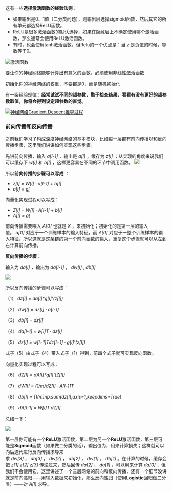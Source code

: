 这有一些**选择激活函数的经验法则**：

- 如果输出是0、1值（二分类问题），则输出层选择sigmoid函数，然后其它的所有单元都选择ReLU函数。
- ReLU是很多激活函数的默认选择，如果在隐藏层上不确定使用哪个激活函数，那么通常会使用ReLU激活函数。
- 有时，也会使用tanh激活函数，但Relu的一个优点是：当 _z_ 是负值的时候，导数等于0。

![激活函数](https://camo.githubusercontent.com/bd9ec2e74dd2dd4ef2678ffbb89eecf7e0257d606d96468f92746326e75325f7/68747470733a2f2f7261772e6769746875622e636f6d2f6c6f7665756e6b2f646565706c6561726e696e675f61695f626f6f6b732f6d61737465722f696d616765732f4c315f7765656b335f392e6a7067)

要让你的神经网络能够计算出有意义的函数，必须使用非线性激活函数

初始化你的神经网络的权重，不要都是0，而是随机初始化

有一条经验规律：**经常试试不同的超参数，勤于检查结果，看看有没有更好的超参数取值，你将会得到设定超参数的直觉。**

[![神经网络Gradient Descent推导过程](https://github.com/loveunk/machine-learning-deep-learning-notes/raw/master/deep-learning/img/dl-basic-summary-of-gradient-descent.png)](https://github.com/loveunk/machine-learning-deep-learning-notes/blob/master/deep-learning/img/dl-basic-summary-of-gradient-descent.png)


### 前向传播和反向传播


之前我们学习了构成深度神经网络的基本模块，比如每一层都有前向传播以和反向传播步骤，这里我们讲讲如何实现这些步骤。

先讲前向传播，输入 _a[l-1]_ ，输出是 _a[l]_ ，缓存为 _z[l]_ ；从实现的角度来说我们可以缓存下 _w[l]_ 和 _b[l]_ ，这样更容易在不同的环节中调用函数。
[![](https://camo.githubusercontent.com/e7b7ee1b376cc35c3f52284a81c47fa03b4fdc7f6214b6de076930e354e1d27a/68747470733a2f2f7261772e6769746875622e636f6d2f6c6f7665756e6b2f646565706c6561726e696e675f61695f626f6f6b732f6d61737465722f696d616765732f37636663346235666539346463643966653731333061633532373031666564352e706e67)](https://camo.githubusercontent.com/e7b7ee1b376cc35c3f52284a81c47fa03b4fdc7f6214b6de076930e354e1d27a/68747470733a2f2f7261772e6769746875622e636f6d2f6c6f7665756e6b2f646565706c6561726e696e675f61695f626f6f6b732f6d61737465722f696d616765732f37636663346235666539346463643966653731333061633532373031666564352e706e67)

所以**前向传播的步骤可以写成** ：

- _z[l] = W[l] · a[l-1] + b[l]_
- _a[l] = g[l](z[l])_

向量化实现过程可以写成：

- _Z[l] = W[l] · A[l-1] + b[l]_
- _A[l] = g[l](Z[l])_

前向传播需要喂入 _A[0]_ 也就是 _X_ ，来初始化；初始化的是第一层的输入值。 _a[0]_ 对应于一个训练样本的输入特征，而 _A[0]_ 对应于一整个训练样本的输入特征，所以这就是这条链的第一个前向函数的输入，重复这个步骤就可以从左到右计算前向传播。

**反向传播的步骤：**

输入为 _da[l]_ ，输出为 _da[l-1]_ ， _dw[l]_ , _db[l]_

[![](https://camo.githubusercontent.com/db2fe519dd1272a6671bed59d9b1c1f812ad32c0f0e3550421438d13852c65b2/68747470733a2f2f7261772e6769746875622e636f6d2f6c6f7665756e6b2f646565706c6561726e696e675f61695f626f6f6b732f6d61737465722f696d616765732f63313364326138666132353831323561353339383033306339373130316565312e706e67)](https://camo.githubusercontent.com/db2fe519dd1272a6671bed59d9b1c1f812ad32c0f0e3550421438d13852c65b2/68747470733a2f2f7261772e6769746875622e636f6d2f6c6f7665756e6b2f646565706c6561726e696e675f61695f626f6f6b732f6d61737465722f696d616765732f63313364326138666132353831323561353339383033306339373130316565312e706e67)

所以反向传播的步骤可以写成：

（1） _dz[l] = da[l]*g[l]'(z[l])_

（2） _dw[l] = dz[l] · a[l-1]_

（3） _db[l] = dz[l]_

（4） _da[l-1] = w[l]T · dz[l]_

（5） _dz[l] = w[l+1]Tdz[l+1] · g[l]'(z[l])_

式子（5）由式子（4）带入式子（1）得到，前四个式子就可实现反向函数。

向量化实现过程可以写成：

（6） _dZ[l] = dA[l]*g[l]'(Z[l])_

（7） _dW[l] = (1/m)dZ[l] · A[l-1]T_

（8） _db[l] = (1/m)np.sum(dz[l],axis=1,keepdims=True)_

（9） _dA[l-1] = W[l]T.dZ[l]_

总结一下：

[![](https://camo.githubusercontent.com/59a51c6a646400b9111e331e462bfc8b3aca44047ab51296a2b4f4726d163591/68747470733a2f2f7261772e6769746875622e636f6d2f6c6f7665756e6b2f646565706c6561726e696e675f61695f626f6f6b732f6d61737465722f696d616765732f35336135623463373163306661636663383134356166336235333466383538332e706e67)](https://camo.githubusercontent.com/59a51c6a646400b9111e331e462bfc8b3aca44047ab51296a2b4f4726d163591/68747470733a2f2f7261772e6769746875622e636f6d2f6c6f7665756e6b2f646565706c6561726e696e675f61695f626f6f6b732f6d61737465722f696d616765732f35336135623463373163306661636663383134356166336235333466383538332e706e67)

第一层你可能有一个**ReLU**激活函数，第二层为另一个**ReLU**激活函数，第三层可能是**Sigmoid**函数（如果做二分类的话），输出值为，用来计算损失；这样就可以向后迭代进行反向传播求导来求 _dw[3]_ ， _db[3]_ ， _dw[2]_ ， _db[2]_ ， _dw[1]_ ， _db[1]_ 。在计算的时候，缓存会把 _z[1]_ _z[2]_ _z[3]_ 传递过来，然后回传 _da[2]_ ， _da[1]_ ，可以用来计算 _da[0]_ ，但我们不会使用它，这里讲述了一个三层网络的前向和反向传播，还有一个细节没讲就是前向递归——用输入数据来初始化，那么反向递归（使用**Logistic**回归做二分类）——对 _A[l]_ 求导。